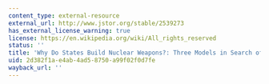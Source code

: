 ```yaml
---
content_type: external-resource
external_url: http://www.jstor.org/stable/2539273
has_external_license_warning: true
license: https://en.wikipedia.org/wiki/All_rights_reserved
status: ''
title: 'Why Do States Build Nuclear Weapons?: Three Models in Search of a Bomb'
uid: 2d382f1a-e4ab-4ad5-8750-a99f02f0d7fe
wayback_url: ''
---
```

